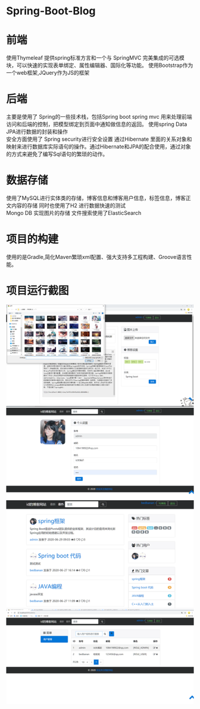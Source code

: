 # Spring-Boot-Blog
# 前端 
 使用Thymeleaf 提供spring标准方言和一个与 SpringMVC 完美集成的可选模块，可以快速的实现表单绑定、属性编辑器、国际化等功能。
 使用Bootstrap作为一个web框架,JQuery作为JS的框架
# 后端
主要是使用了 Spring的一些技术栈，包括Spring boot spring mvc 用来处理前端访问和后端的控制，把模型绑定到页面中通知做信息的返回。
使用spring Data JPA进行数据的封装和操作  
安全方面使用了 Spring security进行安全设置
通过Hibernate 里面的关系对象和映射来进行数据库实际语句的操作。通过Hibernate和JPA的配合使用，通过对象的方式来避免了编写Sql语句的繁琐的动作。
# 数据存储
使用了MySQL进行实体类的存储，博客信息和博客用户信息，标签信息，博客正文内容的存储
同时也使用了H2 进行数据快速的测试  
Mongo DB 实现图片的存储
文件搜索使用了ElasticSearch 
# 项目的构建
使用的是Gradle,简化Maven繁琐xml配置、强大支持多工程构建、Groove语言性能。

# 项目运行截图
![主页](https://github.com/bedbanan/Spring-Boot-Blog/blob/master/%E5%BE%AE%E4%BF%A1%E5%9B%BE%E7%89%87_20200629094954.png)
![主页](https://github.com/bedbanan/Spring-Boot-Blog/blob/master/%E5%BE%AE%E4%BF%A1%E5%9B%BE%E7%89%87_20200629095010.png)
![主页](https://github.com/bedbanan/Spring-Boot-Blog/blob/master/%E5%BE%AE%E4%BF%A1%E5%9B%BE%E7%89%87_20200629095013.png)
![主页](https://github.com/bedbanan/Spring-Boot-Blog/blob/master/%E5%BE%AE%E4%BF%A1%E5%9B%BE%E7%89%87_20200629095021.png)
